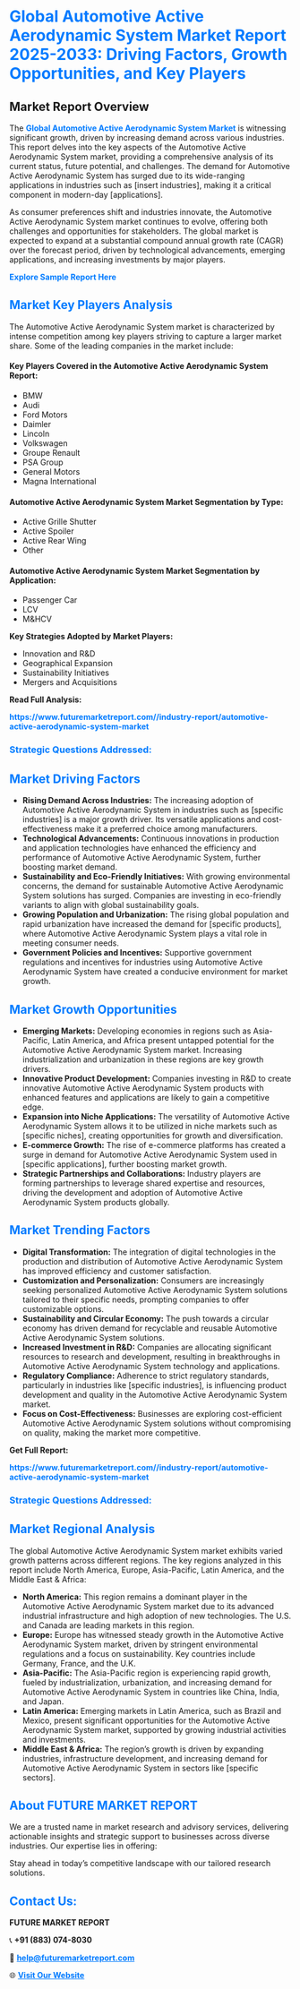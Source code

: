 <h1 style="color: #007BFF;">Global Automotive Active Aerodynamic System Market Report 2025-2033: Driving Factors, Growth Opportunities, and Key Players</h1>

<section id="overview">
<h2>Market Report Overview</h2>
<p>The <a href="https://www.futuremarketreport.com//industry-report/automotive-active-aerodynamic-system-market" style="color: #007BFF; text-decoration: none;"><strong>Global Automotive Active Aerodynamic System Market</strong></a> is witnessing significant growth, driven by increasing demand across various industries. This report delves into the key aspects of the Automotive Active Aerodynamic System market, providing a comprehensive analysis of its current status, future potential, and challenges. The demand for Automotive Active Aerodynamic System has surged due to its wide-ranging applications in industries such as [insert industries], making it a critical component in modern-day [applications].</p>
<p>As consumer preferences shift and industries innovate, the Automotive Active Aerodynamic System market continues to evolve, offering both challenges and opportunities for stakeholders. The global market is expected to expand at a substantial compound annual growth rate (CAGR) over the forecast period, driven by technological advancements, emerging applications, and increasing investments by major players.</p>
</section>

<section id="overview">
<p><a href="https://www.futuremarketreport.com//request-sample/reportId=59561" style="color: #007BFF; text-decoration: none;"><strong>Explore Sample Report Here</strong></a></p>
</section>

<section id="key-players">
<h2 style="color: #007BFF;">Market Key Players Analysis</h2>
<p>The Automotive Active Aerodynamic System market is characterized by intense competition among key players striving to capture a larger market share. Some of the leading companies in the market include:</p>
<h4>Key Players Covered in the Automotive Active Aerodynamic System Report:</h4>
<ul><li>BMW</li><li>Audi</li><li>Ford Motors</li><li>Daimler</li><li>Lincoln</li><li>Volkswagen</li><li>Groupe Renault</li><li>PSA Group</li><li>General Motors</li><li>Magna International</li></ul>
<h4>Automotive Active Aerodynamic System Market Segmentation by Type:</h4>
<ul><li>Active Grille Shutter</li><li>Active Spoiler</li><li>Active Rear Wing</li><li>Other</li></ul>

<h4>Automotive Active Aerodynamic System Market Segmentation by Application:</h4>
<ul><li>Passenger Car</li><li>LCV</li><li>M&amp;HCV</li></ul>
<p><strong>Key Strategies Adopted by Market Players:</strong></p>
<ul>
<li>Innovation and R&D</li>
<li>Geographical Expansion</li>
<li>Sustainability Initiatives</li>
<li>Mergers and Acquisitions</li>
</ul>
</section>

<section>
<p><strong>Read Full Analysis: </strong></p><a href="https://www.futuremarketreport.com//industry-report/automotive-active-aerodynamic-system-market" style="color: #007BFF; text-decoration: none;"><strong>https://www.futuremarketreport.com//industry-report/automotive-active-aerodynamic-system-market</strong></a>
<h3 style="color: #007BFF;">Strategic Questions Addressed:</h3>
</section>

<section id="driving-factors">
<h2 style="color: #007BFF;">Market Driving Factors</h2>
<ul>
<li><strong>Rising Demand Across Industries:</strong> The increasing adoption of Automotive Active Aerodynamic System in industries such as [specific industries] is a major growth driver. Its versatile applications and cost-effectiveness make it a preferred choice among manufacturers.</li>
<li><strong>Technological Advancements:</strong> Continuous innovations in production and application technologies have enhanced the efficiency and performance of Automotive Active Aerodynamic System, further boosting market demand.</li>
<li><strong>Sustainability and Eco-Friendly Initiatives:</strong> With growing environmental concerns, the demand for sustainable Automotive Active Aerodynamic System solutions has surged. Companies are investing in eco-friendly variants to align with global sustainability goals.</li>
<li><strong>Growing Population and Urbanization:</strong> The rising global population and rapid urbanization have increased the demand for [specific products], where Automotive Active Aerodynamic System plays a vital role in meeting consumer needs.</li>
<li><strong>Government Policies and Incentives:</strong> Supportive government regulations and incentives for industries using Automotive Active Aerodynamic System have created a conducive environment for market growth.</li>
</ul>
</section>

<section id="growth-opportunities">
<h2 style="color: #007BFF;">Market Growth Opportunities</h2>
<ul>
<li><strong>Emerging Markets:</strong> Developing economies in regions such as Asia-Pacific, Latin America, and Africa present untapped potential for the Automotive Active Aerodynamic System market. Increasing industrialization and urbanization in these regions are key growth drivers.</li>
<li><strong>Innovative Product Development:</strong> Companies investing in R&D to create innovative Automotive Active Aerodynamic System products with enhanced features and applications are likely to gain a competitive edge.</li>
<li><strong>Expansion into Niche Applications:</strong> The versatility of Automotive Active Aerodynamic System allows it to be utilized in niche markets such as [specific niches], creating opportunities for growth and diversification.</li>
<li><strong>E-commerce Growth:</strong> The rise of e-commerce platforms has created a surge in demand for Automotive Active Aerodynamic System used in [specific applications], further boosting market growth.</li>
<li><strong>Strategic Partnerships and Collaborations:</strong> Industry players are forming partnerships to leverage shared expertise and resources, driving the development and adoption of Automotive Active Aerodynamic System products globally.</li>
</ul>
</section>

<section id="trending-factors">
<h2 style="color: #007BFF;">Market Trending Factors</h2>
<ul>
<li><strong>Digital Transformation:</strong> The integration of digital technologies in the production and distribution of Automotive Active Aerodynamic System has improved efficiency and customer satisfaction.</li>
<li><strong>Customization and Personalization:</strong> Consumers are increasingly seeking personalized Automotive Active Aerodynamic System solutions tailored to their specific needs, prompting companies to offer customizable options.</li>
<li><strong>Sustainability and Circular Economy:</strong> The push towards a circular economy has driven demand for recyclable and reusable Automotive Active Aerodynamic System solutions.</li>
<li><strong>Increased Investment in R&D:</strong> Companies are allocating significant resources to research and development, resulting in breakthroughs in Automotive Active Aerodynamic System technology and applications.</li>
<li><strong>Regulatory Compliance:</strong> Adherence to strict regulatory standards, particularly in industries like [specific industries], is influencing product development and quality in the Automotive Active Aerodynamic System market.</li>
<li><strong>Focus on Cost-Effectiveness:</strong> Businesses are exploring cost-efficient Automotive Active Aerodynamic System solutions without compromising on quality, making the market more competitive.</li>
</ul>
</section>

<section>
<p><strong>Get Full Report: </strong></p><a href="https://www.futuremarketreport.com//industry-report/automotive-active-aerodynamic-system-market" style="color: #007BFF; text-decoration: none;"><strong>https://www.futuremarketreport.com//industry-report/automotive-active-aerodynamic-system-market</strong></a>
<h3 style="color: #007BFF;">Strategic Questions Addressed:</h3>
</section>


<section id="regional-analysis">
<h2 style="color: #007BFF;">Market Regional Analysis</h2>
<p>The global Automotive Active Aerodynamic System market exhibits varied growth patterns across different regions. The key regions analyzed in this report include North America, Europe, Asia-Pacific, Latin America, and the Middle East & Africa:</p>
<ul>
<li><strong>North America:</strong> This region remains a dominant player in the Automotive Active Aerodynamic System market due to its advanced industrial infrastructure and high adoption of new technologies. The U.S. and Canada are leading markets in this region.</li>
<li><strong>Europe:</strong> Europe has witnessed steady growth in the Automotive Active Aerodynamic System market, driven by stringent environmental regulations and a focus on sustainability. Key countries include Germany, France, and the U.K.</li>
<li><strong>Asia-Pacific:</strong> The Asia-Pacific region is experiencing rapid growth, fueled by industrialization, urbanization, and increasing demand for Automotive Active Aerodynamic System in countries like China, India, and Japan.</li>
<li><strong>Latin America:</strong> Emerging markets in Latin America, such as Brazil and Mexico, present significant opportunities for the Automotive Active Aerodynamic System market, supported by growing industrial activities and investments.</li>
<li><strong>Middle East & Africa:</strong> The region’s growth is driven by expanding industries, infrastructure development, and increasing demand for Automotive Active Aerodynamic System in sectors like [specific sectors].</li>
</ul>
</section>

<footer>
<h2 style="color: #007BFF;">About FUTURE MARKET REPORT</h2>
<p>We are a trusted name in market research and advisory services, delivering actionable insights and strategic support to businesses across diverse industries. Our expertise lies in offering:</p>

<p>Stay ahead in today’s competitive landscape with our tailored research solutions.</p>

<h2 style="color: #007BFF;">Contact Us:</h2>
<p><strong>FUTURE MARKET REPORT</strong></p>
<p>📞 <strong>+91 (883) 074-8030</strong></p>
<p>📧 <strong><a href="mailto:help@futuremarketreport.com" style="color: #007BFF;">help@futuremarketreport.com</a></strong></p>
<p>🌐 <strong><a href="https://www.futuremarketreport.com/" style="color: #007BFF;">Visit Our Website</a></strong></p>
</footer>
